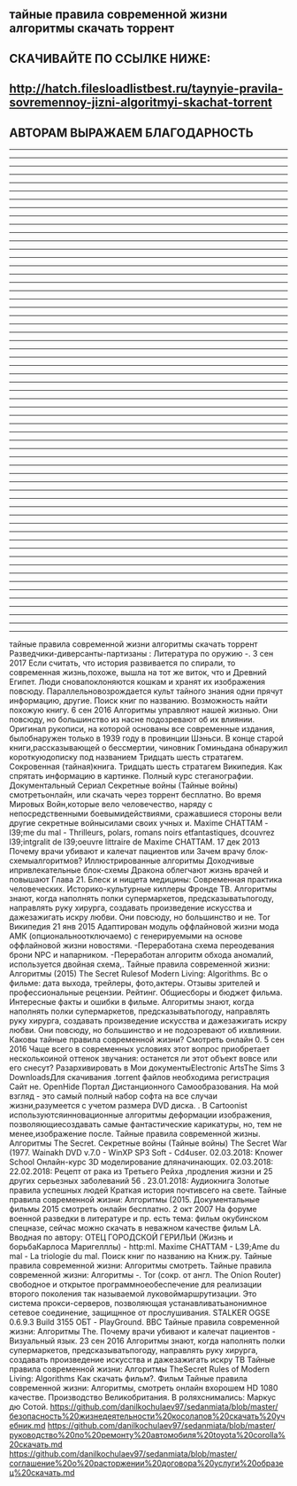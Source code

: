 тайные правила современной жизни алгоритмы скачать торрент
--------------------------------------------------
СКАЧИВАЙТЕ ПО ССЫЛКЕ НИЖЕ:
--------------------------------------------------
http://hatch.filesloadlistbest.ru/taynyie-pravila-sovremennoy-jizni-algoritmyi-skachat-torrent
--------------------------------------------------
АВТОРАМ ВЫРАЖАЕМ БЛАГОДАРНОСТЬ
--------------------------------------------------
--------------------------------------------------
--------------------------------------------------
--------------------------------------------------
--------------------------------------------------
--------------------------------------------------
--------------------------------------------------
--------------------------------------------------
--------------------------------------------------
--------------------------------------------------
--------------------------------------------------
--------------------------------------------------
--------------------------------------------------
--------------------------------------------------
--------------------------------------------------
--------------------------------------------------
--------------------------------------------------
--------------------------------------------------
--------------------------------------------------
--------------------------------------------------
--------------------------------------------------
--------------------------------------------------
--------------------------------------------------
--------------------------------------------------
--------------------------------------------------
--------------------------------------------------
--------------------------------------------------
--------------------------------------------------
--------------------------------------------------
--------------------------------------------------
--------------------------------------------------
--------------------------------------------------
--------------------------------------------------
--------------------------------------------------
--------------------------------------------------
--------------------------------------------------
--------------------------------------------------
--------------------------------------------------
--------------------------------------------------
--------------------------------------------------
--------------------------------------------------
--------------------------------------------------
--------------------------------------------------
--------------------------------------------------
--------------------------------------------------
--------------------------------------------------
--------------------------------------------------
--------------------------------------------------
--------------------------------------------------
--------------------------------------------------
--------------------------------------------------
--------------------------------------------------
--------------------------------------------------
--------------------------------------------------
--------------------------------------------------
--------------------------------------------------
--------------------------------------------------
--------------------------------------------------
--------------------------------------------------
--------------------------------------------------
тайные правила современной жизни алгоритмы скачать торрент Разведчики-диверсанты-партизаны : Литература по оружию -. 3 сен 2017  Если считать, что история развивается по спирали, то современная жизнь,похоже, вышла на тот же виток, что и Древний Египет. Люди сновапоклоняются кошкам и хранят их изображения повсюду. Параллельновозрождается культ тайного знания  одни прячут информацию, другие. Поиск книг по названию. Возможность найти похожую книгу. 6 сен 2016  Алгоритмы управляют нашей жизнью. Они повсюду, но большинство из насне подозревают об их влиянии. Оригинал рукописи, на которой основаны все современные издания, былобнаружен только в 1939 году в провинции Шэньси. В конце старой книги,рассказывающей о бессмертии, чиновник Гоминьдана обнаружил короткуюдописку под названием Тридцать шесть стратагем. Сокровенная (тайная)книга. Тридцать шесть стратагем  Википедия. Как спрятать информацию в картинке. Полный курс стеганографии. Документальный Сериал Секретные войны (Тайные войны) смотретьонлайн, или скачать через торрент бесплатно. Во время Мировых Войн,которые вело человечество, наряду с непосредственными боевымидействиями, сражавшиеся стороны вели другие  секретные войнысилами своих учных и. Maxime CHATTAM - l39;me du mal - Thrilleurs, polars, romans noirs etfantastiques, dcouvrez l39;intgralit de l39;oeuvre littraire de Maxime CHATTAM. 17 дек 2013  Почему врачи убивают и калечат пациентов или Зачем врачу блок-схемыалгоритмов? Иллюстрированные алгоритмы  Доходчивые ипривлекательные блок-схемы Дракона облегчают жизнь врачей и повышают Глава 21. Блеск и нищета медицины: Современная практика человеческих. Историко-культурные киллеры  Фронде ТВ. Алгоритмы знают, когда наполнять полки супермаркетов, предсказыватьпогоду, направлять руку хирурга, создавать произведение искусства и дажезажигать искру любви. Они повсюду, но большинство и не. Tor  Википедия
21 янв 2015  Адаптирован модуль оффлайновой жизни мода АМК (опциональноотключаемо) с генерируемыми на основе оффлайновой жизни новостями. -Переработана схема переодевания брони NPC и напарником. -Переработан алгоритм обхода аномалий, используется двойная схема,. Тайные правила современной жизни: Алгоритмы (2015)  The Secret Rulesof Modern Living: Algorithms. Вс о фильме: дата выхода, трейлеры, фото,актеры. Отзывы зрителей и профессиональные рецензии. Рейтинг. Общиесборы и бюджет фильма. Интересные факты и ошибки в фильме. Алгоритмы знают, когда наполнять полки супермаркетов, предсказыватьпогоду, направлять руку хирурга, создавать произведение искусства и дажезажигать искру любви. Они повсюду, но большинство и не подозревают об ихвлиянии. Каковы тайные правила современной жизни? Смотреть онлайн 0. 5 сен 2016  Чаще всего в современных условиях этот вопрос приобретает несколькоиной оттенок звучания: останется ли этот объект вовсе или его снесут? Разархивировать в Мои документыElectronic ArtsThe Sims 3  DownloadsДля скачивания .torrent файлов необходима регистрация Сайт не. OpenHide  Портал Дистанционного Самообразования. На мой взгляд - это самый полный набор софта на все случаи жизни,разумеется с учетом размера DVD диска. . В Cartoonist используютсяинновационные алгоритмы деформации изображения, позволяющиесоздавать самые фантастические карикатуры, но, тем не менее,изображение после. Тайные правила современной жизны. Алгоритмы  The Secret. Секретные войны (Тайные войны)  The Secret War (1977. Wainakh DVD v.7.0 - WinXP SP3  Soft - Cd4user. 02.03.2018: Knower School Онлайн-курс 3D моделирование дляначинающих. 02.03.2018:  22.02.2018: Рецепт от рака из Третьего Рейха ,продления жизни и 25 других серьезных заболеваний 56 . 23.01.2018: Аудиокнига Золотые правила успешных людей  Краткая история почтивсего на свете. Тайные правила современной жизни: Алгоритмы (2015. Документальные фильмы 2015 смотреть онлайн бесплатно. 2 окт 2007  На форуме военной разведки в литературе и пр. есть тема: фильм окубинском спецназе, сейчас можно скачать в неважном качестве фильм LA. Вводная по автору: ОТЕЦ ГОРОДСКОЙ ГЕРИЛЬИ (Жизнь и борьбаКарлоса Маригелллы) - http:ml.
Maxime CHATTAM - L39;Ame du mal - La triologie du mal. Поиск книг по названию на Книж.ру. Тайные правила современной жизни: Алгоритмы смотреть. Тайные правила современной жизни: Алгоритмы -. Tor (сокр. от англ. The Onion Router)  свободное и открытое программноеобеспечение для реализации второго поколения так называемой луковоймаршрутизации. Это система прокси-серверов, позволяющая устанавливатьанонимное сетевое соединение, защищнное от прослушивания. STALKER OGSE 0.6.9.3 Build 3155 ОБТ - PlayGround. BBC Тайные правила современной жизни: Алгоритмы  The. Почему врачи убивают и калечат пациентов - Визуальный язык. 23 сен 2016  Алгоритмы знают, когда наполнять полки супермаркетов, предсказыватьпогоду, направлять руку хирурга, создавать произведение искусства и дажезажигать искру  ТВ  Тайные правила современной жизни: Алгоритмы  TheSecret Rules of Modern Living: Algorithms  Как скачать фильм?. Фильм Тайные правила современной жизни: Алгоритмы, смотреть онлайн вхорошем HD 1080 качестве. Производство Великобритания. В роляхснимались: Маркус дю Сотой.
https://github.com/danilkochulaev97/sedanmiata/blob/master/безопасность%20жизнедеятельности%20косолапов%20скачать%20учебник.md
https://github.com/danilkochulaev97/sedanmiata/blob/master/руководство%20по%20ремонту%20автомобиля%20toyota%20corolla%20скачать.md
https://github.com/danilkochulaev97/sedanmiata/blob/master/соглашение%20о%20расторжении%20договора%20услуги%20образец%20скачать.md